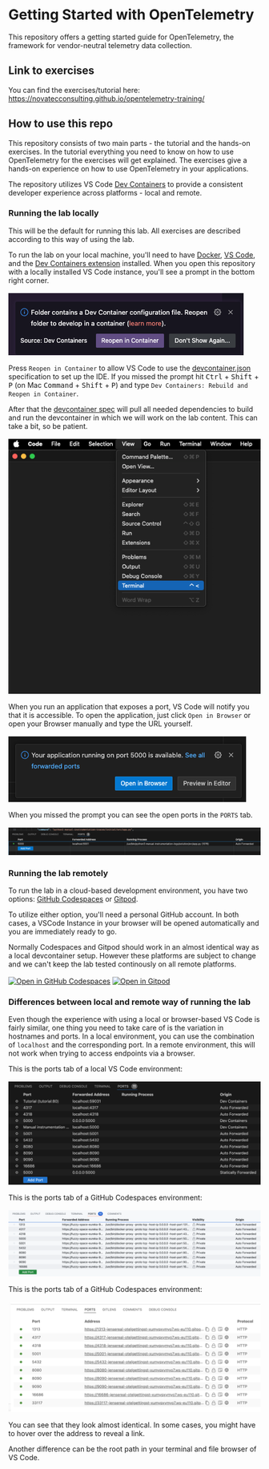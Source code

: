 # Getting Started with OpenTelemetry
This repository offers a getting started guide for OpenTelemetry, the framework for vendor-neutral telemetry data collection.

## Link to exercises

You can find the exercises/tutorial here: https://novatecconsulting.github.io/opentelemetry-training/

## How to use this repo
This repository consists of two main parts - the tutorial and the hands-on exercises. In the tutorial everything you need to know on how to use OpenTelemetry for the exercises will get explained. The exercises give a hands-on experience on how to use OpenTelemetry in your applications.

The repository utilizes VS Code [Dev Containers](https://code.visualstudio.com/docs/devcontainers/containers) to provide a consistent developer experience across platforms - local and remote.

### Running the lab locally

This will be the default for running this lab. All exercises are described according to this way of using the lab.

To run the lab on your local machine, you'll need to have [Docker](https://docs.docker.com/engine/install/), [VS Code](https://code.visualstudio.com/download), and the [Dev Containers extension](https://marketplace.visualstudio.com/items?itemName=ms-vscode-remote.remote-containers) installed.
When you open this repository with a locally installed VS Code instance, you'll see a prompt in the bottom right corner.
<br /><br />
![Prompt to open the repo inside a Dev container](tutorial/content/exercises/introduction/images/prompt.png)

Press `Reopen in Container` to allow VS Code to use the [devcontainer.json](.devcontainer/devcontainer.json) specification to set up the IDE. If you missed the prompt hit <kbd>Ctrl</kbd> + <kbd>Shift</kbd> + <kbd>P</kbd> (on Mac <kbd>Command</kbd> + <kbd>Shift</kbd> + <kbd>P</kbd>) and type `Dev Containers: Rebuild and Reopen in Container`.

After that the [devcontainer spec](.devcontainer.json) will pull all needed dependencies to build and run the devcontainer in which we will work on the lab content. This can take a bit, so be patient.
<br /><br />
![Open the terminal](tutorial/content/exercises/introduction/images/open-terminal.png)

When you run an application that exposes a port, VS Code will notify you that it is accessible. 
To open the application, just click `Open in Browser` or open your Browser manually and type the URL yourself.
<br /><br />
![Open the browser](tutorial/content/exercises/introduction/images/open-port.png)

When you missed the prompt you can see the open ports in the `PORTS` tab.
<br /><br />
![Where to find the forwarded ports](tutorial/content/exercises/introduction/images/ports.png)

### Running the lab remotely

To run the lab in a cloud-based development environment, you have two options: [GitHub Codespaces](https://codespaces.new/NovatecConsulting/opentelemetry-training) or [Gitpod](https://gitpod.io/#https://github.com/NovatecConsulting/opentelemetry-training).

To utilize either option, you'll need a personal GitHub account.
In both cases, a VSCode Instance in your browser will be opened automatically and you are immediately ready to go.

Normally Codespaces and Gitpod should work in an almost identical way as a local devcontainer setup. However these platforms are subject to change and we can't keep the lab tested continously on all remote platforms.
<br /><br />
[![Open in GitHub Codespaces](https://github.com/codespaces/badge.svg)](https://codespaces.new/NovatecConsulting/opentelemetry-training) [![Open in Gitpod](https://gitpod.io/button/open-in-gitpod.svg)](https://gitpod.io/#https://github.com/NovatecConsulting/opentelemetry-training)

###  Differences between local and remote way of running the lab

Even though the experience with using a local or browser-based VS Code is fairly similar, one thing you need to take care of is the variation in hostnames and ports. In a local environment, you can use the combination of `localhost` and the corresponding port. In a remote environment, this will not work when trying to access endpoints via a browser.

This is the ports tab of a local VS Code environment:
<br /><br />
![VS Code ports](tutorial/content/exercises/introduction/images/vscode_ports.png)

This is the ports tab of a GitHub Codespaces environment:
<br /><br />
![Codespaces ports](tutorial/content/exercises/introduction/images/codespaces_ports.png)

This is the ports tab of a GitHub Codespaces environment:
<br /><br />
![Gitpod ports](tutorial/content/exercises/introduction/images/gitpod_ports.png)

You can see that they look almost identical. In some cases, you might have to hover over the address to reveal a link.

Another difference can be the root path in your terminal and file browser of VS Code.



